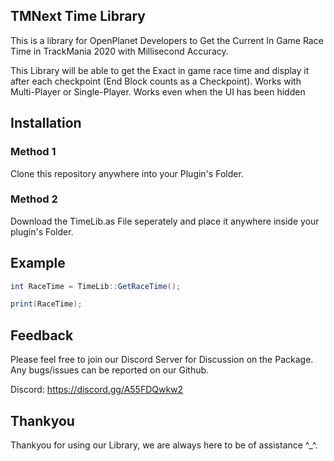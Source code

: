 ## TMNext Time Library

This is a library for OpenPlanet Developers to Get the Current In Game Race Time in TrackMania 2020 with Millisecond Accuracy. <br/>

This Library will be able to get the Exact in game race time and display it after each checkpoint (End Block counts as a Checkpoint).
Works with Multi-Player or Single-Player.
Works even when the UI has been hidden<br/>

## Installation

### Method 1

Clone this repository anywhere into your Plugin's Folder.<br/>

### Method 2

Download the TimeLib.as File seperately and place it anywhere inside your plugin's Folder. <br/>

## Example
```as
int RaceTime = TimeLib::GetRaceTime();

print(RaceTime);
```

## Feedback
Please feel free to join our Discord Server for Discussion on the Package. <br/>
Any bugs/issues can be reported on our Github. <br/>

Discord: https://discord.gg/A55FDQwkw2 <br/>

## Thankyou
Thankyou for using our Library, we are always here to be of assistance ^_^. <br/>